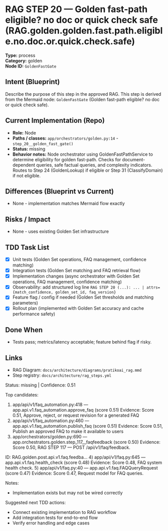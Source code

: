 # RAG STEP 20 — Golden fast-path eligible? no doc or quick check safe (RAG.golden.golden.fast.path.eligible.no.doc.or.quick.check.safe)

**Type:** process  
**Category:** golden  
**Node ID:** `GoldenFastGate`

## Intent (Blueprint)
Describe the purpose of this step in the approved RAG. This step is derived from the Mermaid node: `GoldenFastGate` (Golden fast-path eligible? no doc or quick check safe).

## Current Implementation (Repo)
- **Role:** Node
- **Paths / classes:** `app/orchestrators/golden.py:14` - `step_20__golden_fast_gate()`
- **Status:** missing
- **Behavior notes:** Node orchestrator using GoldenFastPathService to determine eligibility for golden fast-path. Checks for document-dependent queries, safe factual queries, and complexity indicators. Routes to Step 24 (GoldenLookup) if eligible or Step 31 (ClassifyDomain) if not eligible.

## Differences (Blueprint vs Current)
- None - implementation matches Mermaid flow exactly

## Risks / Impact
- None - uses existing Golden Set infrastructure

## TDD Task List
- [x] Unit tests (Golden Set operations, FAQ management, confidence matching)
- [x] Integration tests (Golden Set matching and FAQ retrieval flow)
- [x] Implementation changes (async orchestrator with Golden Set operations, FAQ management, confidence matching)
- [x] Observability: add structured log line
  `RAG STEP 20 (...): ... | attrs={match_confidence, golden_set_id, faq_version}`
- [x] Feature flag / config if needed (Golden Set thresholds and matching parameters)
- [x] Rollout plan (implemented with Golden Set accuracy and cache performance safety)

## Done When
- Tests pass; metrics/latency acceptable; feature behind flag if risky.

## Links
- RAG Diagram: `docs/architecture/diagrams/pratikoai_rag.mmd`
- Step registry: `docs/architecture/rag_steps.yml`


<!-- AUTO-AUDIT:BEGIN -->
Status: missing  |  Confidence: 0.51

Top candidates:
1) app/api/v1/faq_automation.py:418 — app.api.v1.faq_automation.approve_faq (score 0.51)
   Evidence: Score 0.51, Approve, reject, or request revision for a generated FAQ
2) app/api/v1/faq_automation.py:460 — app.api.v1.faq_automation.publish_faq (score 0.51)
   Evidence: Score 0.51, Publish an approved FAQ to make it available to users
3) app/orchestrators/golden.py:690 — app.orchestrators.golden.step_117__faqfeedback (score 0.50)
   Evidence: Score 0.50, RAG STEP 117 — POST /api/v1/faq/feedback.

ID: RAG.golden.post.api.v1.faq.feedba...
4) app/api/v1/faq.py:645 — app.api.v1.faq.health_check (score 0.48)
   Evidence: Score 0.48, FAQ system health check.
5) app/api/v1/faq.py:40 — app.api.v1.faq.FAQQueryRequest (score 0.47)
   Evidence: Score 0.47, Request model for FAQ queries.

Notes:
- Implementation exists but may not be wired correctly

Suggested next TDD actions:
- Connect existing implementation to RAG workflow
- Add integration tests for end-to-end flow
- Verify error handling and edge cases
<!-- AUTO-AUDIT:END -->